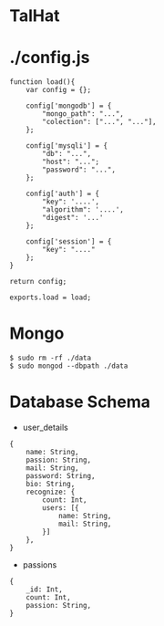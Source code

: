# TalHat

# ./config.js

```
function load(){
	var config = {};

	config['mongodb'] = {
		"mongo_path": "...",
		"colection": ["...", "..."],
	};

	config['mysqli'] = {
		"db": "...",
		"host": "...";
		"password": "...",
	};

	config['auth'] = {
		"key": '....',
		"algorithm": '....',
		"digest": '...'
	};

	config['session'] = {
		"key": "...."
	};
}

return config;

exports.load = load;

```

# Mongo

```
$ sudo rm -rf ./data
$ sudo mongod --dbpath ./data
```

# Database Schema

- user_details

```
{
	name: String,
	passion: String,
	mail: String,
	password: String,
	bio: String,
	recognize: {
		count: Int,
		users: [{
			name: String,
			mail: String,
		}]
	},
}
```

- passions

```
{
	_id: Int,
	count: Int,
	passion: String,
}
```
